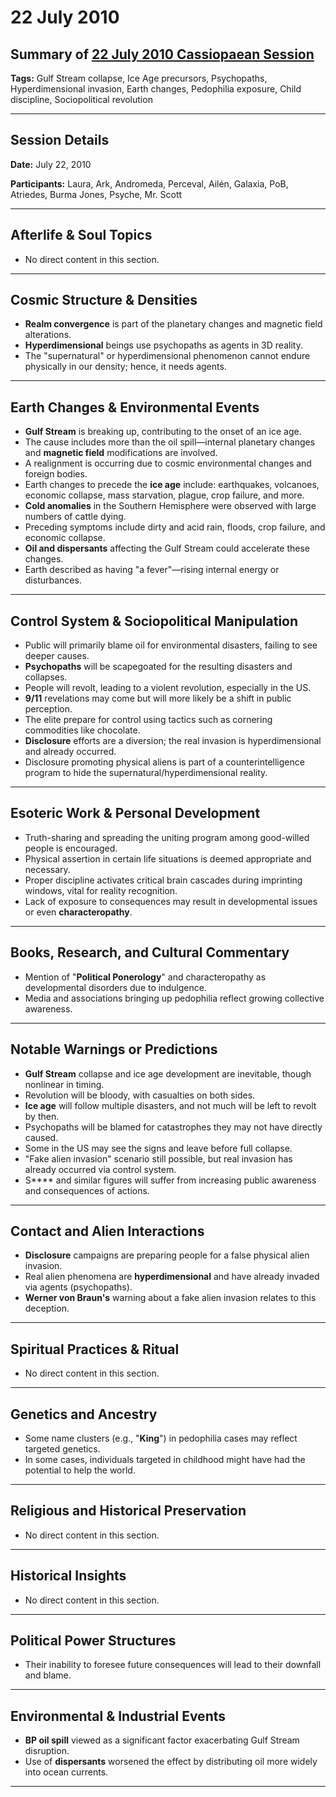 # 22 July 2010

## Summary of [22 July 2010 Cassiopaean Session](https://cassiopaea.org/forum/threads/session-22-july-2010.18906/)

**Tags:** Gulf Stream collapse, Ice Age precursors, Psychopaths, Hyperdimensional invasion, Earth changes, Pedophilia exposure, Child discipline, Sociopolitical revolution

---

## Session Details

**Date:** July 22, 2010

**Participants:** Laura, Ark, Andromeda, Perceval, Ailén, Galaxia, PoB, Atriedes, Burma Jones, Psyche, Mr. Scott

---

## Afterlife & Soul Topics

- No direct content in this section.

---

## Cosmic Structure & Densities

- **Realm convergence** is part of the planetary changes and magnetic field alterations.
- **Hyperdimensional** beings use psychopaths as agents in 3D reality.
- The "supernatural" or hyperdimensional phenomenon cannot endure physically in our density; hence, it needs agents.

---

## Earth Changes & Environmental Events

- **Gulf Stream** is breaking up, contributing to the onset of an ice age.
- The cause includes more than the oil spill—internal planetary changes and **magnetic field** modifications are involved.
- A realignment is occurring due to cosmic environmental changes and foreign bodies.
- Earth changes to precede the **ice age** include: earthquakes, volcanoes, economic collapse, mass starvation, plague, crop failure, and more.
- **Cold anomalies** in the Southern Hemisphere were observed with large numbers of cattle dying.
- Preceding symptoms include dirty and acid rain, floods, crop failure, and economic collapse.
- **Oil and dispersants** affecting the Gulf Stream could accelerate these changes.
- Earth described as having "a fever"—rising internal energy or disturbances.

---

## Control System & Sociopolitical Manipulation

- Public will primarily blame oil for environmental disasters, failing to see deeper causes.
- **Psychopaths** will be scapegoated for the resulting disasters and collapses.
- People will revolt, leading to a violent revolution, especially in the US.
- **9/11** revelations may come but will more likely be a shift in public perception.
- The elite prepare for control using tactics such as cornering commodities like chocolate.
- **Disclosure** efforts are a diversion; the real invasion is hyperdimensional and already occurred.
- Disclosure promoting physical aliens is part of a counterintelligence program to hide the supernatural/hyperdimensional reality.

---

## Esoteric Work & Personal Development

- Truth-sharing and spreading the uniting program among good-willed people is encouraged.
- Physical assertion in certain life situations is deemed appropriate and necessary.
- Proper discipline activates critical brain cascades during imprinting windows, vital for reality recognition.
- Lack of exposure to consequences may result in developmental issues or even **characteropathy**.

---

## Books, Research, and Cultural Commentary

- Mention of "**Political Ponerology**" and characteropathy as developmental disorders due to indulgence.
- Media and associations bringing up pedophilia reflect growing collective awareness.

---

## Notable Warnings or Predictions

- **Gulf Stream** collapse and ice age development are inevitable, though nonlinear in timing.
- Revolution will be bloody, with casualties on both sides.
- **Ice age** will follow multiple disasters, and not much will be left to revolt by then.
- Psychopaths will be blamed for catastrophes they may not have directly caused.
- Some in the US may see the signs and leave before full collapse.
- "Fake alien invasion" scenario still possible, but real invasion has already occurred via control system.
- S**** and similar figures will suffer from increasing public awareness and consequences of actions.

---

## Contact and Alien Interactions

- **Disclosure** campaigns are preparing people for a false physical alien invasion.
- Real alien phenomena are **hyperdimensional** and have already invaded via agents (psychopaths).
- **Werner von Braun's** warning about a fake alien invasion relates to this deception.

---

## Spiritual Practices & Ritual

- No direct content in this section.

---

## Genetics and Ancestry

- Some name clusters (e.g., "**King**") in pedophilia cases may reflect targeted genetics.
- In some cases, individuals targeted in childhood might have had the potential to help the world.

---

## Religious and Historical Preservation

- No direct content in this section.

---

## Historical Insights

- No direct content in this section.

---

## Political Power Structures

- Their inability to foresee future consequences will lead to their downfall and blame.

---

## Environmental & Industrial Events

- **BP oil spill** viewed as a significant factor exacerbating Gulf Stream disruption.
- Use of **dispersants** worsened the effect by distributing oil more widely into ocean currents.

---

